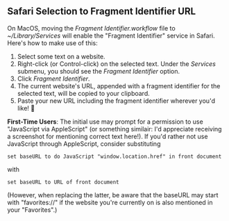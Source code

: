 ## Safari Selection to Fragment Identifier URL

On MacOS, moving the *Fragment Identifier.workflow* file to *~/Library/Services* will enable the "Fragment Identifier" service in Safari. Here's how to make use of this:

1. Select some text on a website.
2. Right-click (or Control-click) on the selected text. Under the _Services_ submenu, you should see the _Fragment Identifier_ option.
3. Click _Fragment Identifier_.
4. The current website's URL, appended with a fragment identifier for the selected text, will be copied to your clipboard.
5. Paste your new URL including the fragment identifier wherever you'd like! 🎉

**First-Time Users**: The initial use may prompt for a permission to use "JavaScript via AppleScript" (or something similair: I'd appreciate receiving a screenshot for mentioning correct text here!). If you'd rather not use JavaScript through AppleScript, consider substituting 

```set baseURL to do JavaScript "window.location.href" in front document```

with

```set baseURL to URL of front document```

(However, when replacing the latter, be aware that the baseURL may start with "favorites://" if the website you're currently on is also mentioned in your "Favorites".)
